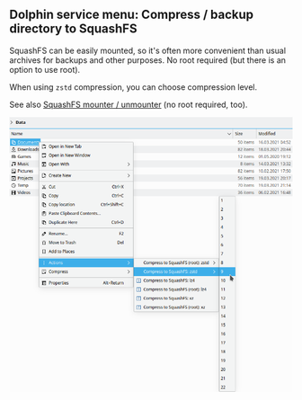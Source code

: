 ## Dolphin service menu: Compress / backup directory to SquashFS

SquashFS can be easily mounted, so it's often more convenient than usual archives for backups and other purposes. No root required (but there is an option to use root).

When using `zstd` compression, you can choose compression level.

See also [SquashFS mounter / unmounter](https://github.com/shvchk/dolphin-squashfs-mount) (no root required, too).

![Screenshot](screenshot.png)

